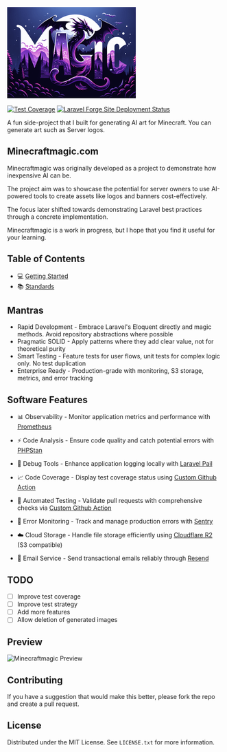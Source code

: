 <img src="public/assets/art/server_logo/end-explorer.png"/>

[![Test Coverage](https://img.shields.io/endpoint?url=https://gist.githubusercontent.com/James-buzz/63f837f639ec90f1b789af69aab0ddd0/raw/minecraftmagic-pre-alpha-cobertura-coverage.json&style=plastic)](https://james-buzz.github.io/minecraftmagic-pre-alpha/coverage)
[![Laravel Forge Site Deployment Status](https://img.shields.io/endpoint?url=https%3A%2F%2Fforge.laravel.com%2Fsite-badges%2Fc39e3f98-393c-4239-98e9-06542871514d&style=plastic)](https://forge.laravel.com/servers/858254/sites/2524132)

A fun side-project that I built for generating AI art for Minecraft. You can generate art such as Server logos.

## Minecraftmagic.com
Minecraftmagic was originally developed as a project to demonstrate how inexpensive AI can be. 

The project aim was to showcase the potential for server owners to use AI-powered tools to create assets like logos and banners cost-effectively. 

The focus later shifted towards demonstrating Laravel best practices through a concrete implementation.

Minecraftmagic is a work in progress, but I hope that you find it useful for your learning.

## Table of Contents
- 💻 [Getting Started](.docs/getting-started.md)
- 📚 [Standards](.docs/standards.md)

## Mantras

- Rapid Development - Embrace Laravel's Eloquent directly and magic methods. Avoid repository abstractions where possible
- Pragmatic SOLID - Apply patterns where they add clear value, not for theoretical purity
- Smart Testing - Feature tests for user flows, unit tests for complex logic only. No test duplication
- Enterprise Ready - Production-grade with monitoring, S3 storage, metrics, and error tracking

## Software Features

- 📊 Observability - Monitor application metrics and performance with [Prometheus](https://prometheus.io/)

- ⚡ Code Analysis - Ensure code quality and catch potential errors with [PHPStan](https://phpstan.org/)

- 🐛 Debug Tools - Enhance application logging locally with [Laravel Pail](https://github.com/laravel/pail)

- 📈 Code Coverage - Display test coverage status using [Custom Github Action](.github/workflows/update-coverage-reports.yml)

- 🤖 Automated Testing - Validate pull requests with comprehensive checks via [Custom Github Action](.github/workflows/php-run-tests.yml)

- 🚨 Error Monitoring - Track and manage production errors with [Sentry](https://sentry.io/)

- ☁️ Cloud Storage - Handle file storage efficiently using [Cloudflare R2](https://www.cloudflare.com/r2/) (S3 compatible)

- 📧 Email Service - Send transactional emails reliably through [Resend](https://resend.io/)

## TODO

- [ ] Improve test coverage
- [ ] Improve test strategy
- [ ] Add more features
- [ ] Allow deletion of generated images

## Preview
<img src="./.docs/preview.gif" width="400" alt="Minecraftmagic Preview"/>

## Contributing

If you have a suggestion that would make this better, please fork the repo and create a pull request.

## License

Distributed under the MIT License. See `LICENSE.txt` for more information.
